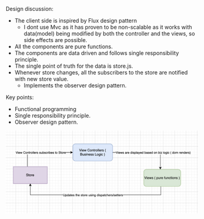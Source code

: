 Design discussion:
- The client side is inspired by Flux design pattern
  - I dont use Mvc as it has proven to be non-scalable as it works with data(model) being modified by both the controller and the views, so side effects are possible.
- All the components are pure functions.
- The components are data driven and follows single responsibility principle.
- The single point of truth for the data is store.js.
- Whenever store changes, all the subscribers to the store are notified with new store value.
  - Implements the observer design pattern.


Key points:
- Functional programming
- Single responsibility principle.
- Observer design pattern.


![alt text](./images/flow.png)